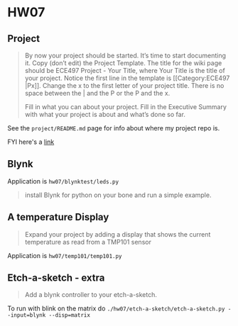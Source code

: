 # HW07

## Project

> By now your project should be started. It’s time to start documenting it. Copy (don’t edit) the Project Template. The title for the wiki page should be ECE497 Project - Your Title, where Your Title is the title of your project. Notice the first line in the template is [[Category:ECE497 |Px]]. Change the x to the first letter of your project title. There is no space between the | and the P or the P and the x.
>
> Fill in what you can about your project. Fill in the Executive Summary with what your project is about and what’s done so far.

See the `project/README.md` page for info about where my project repo is.

FYI here's a [link](https://github.com/blueOkiris/man-droid)

## Blynk

Application is `hw07/blynktest/leds.py`

> install Blynk for python on your bone and run a simple example.

## A temperature Display

> Expand your project by adding a display that shows the current temperature as read from a TMP101 sensor

Application is `hw07/temp101/temp101.py`

## Etch-a-sketch - extra

> Add a blynk controller to your etch-a-sketch.

To run with blink on the matrix do `./hw07/etch-a-sketch/etch-a-sketch.py --input=blynk --disp=matrix`
